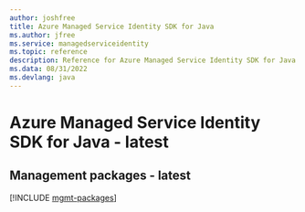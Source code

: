 ```yaml
---
author: joshfree
title: Azure Managed Service Identity SDK for Java
ms.author: jfree
ms.service: managedserviceidentity
ms.topic: reference
description: Reference for Azure Managed Service Identity SDK for Java
ms.data: 08/31/2022
ms.devlang: java
---
```

# Azure Managed Service Identity SDK for Java - latest

## Management packages - latest
[!INCLUDE [mgmt-packages](managed-service-identity-mgmt-index.md)]
